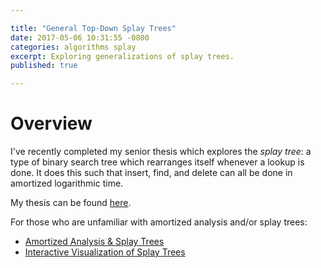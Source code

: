 ```yaml
---

title: "General Top-Down Splay Trees"
date: 2017-05-06 10:31:55 -0800
categories: algorithms splay
excerpt: Exploring generalizations of splay trees.
published: true

---
```


# Overview

I've recently completed my senior thesis which explores the _splay tree_: a type
of binary search tree which rearranges itself whenever a lookup is done. It does
this such that insert, find, and delete can all be done in amortized logarithmic
time.

My thesis can be found [here][thesis].

For those who are unfamiliar with amortized analysis and/or splay trees:

   * [Amortized Analysis & Splay Trees][proof]
   * [Interactive Visualization of Splay Trees][visualization]


[visualization]: https://www.cs.usfca.edu/~galles/visualization/SplayTree.html
[proof]: https://www.cs.princeton.edu/~fiebrink/423/AmortizedAnalysisExplained_Fiebrink.pdf
[thesis]: /documents/thesis.pdf
